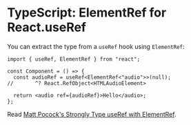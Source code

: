 # TypeScript: ElementRef for React.useRef

You can extract the type from a `useRef` hook using `ElementRef`:

```tsx
import { useRef, ElementRef } from "react";
 
const Component = () => {
  const audioRef = useRef<ElementRef<"audio">>(null);
//       ^? React.RefObject<HTMLAudioElement>

  return <audio ref={audioRef}>Hello</audio>;
};
```

Read [Matt Pocock's Strongly Type useRef with ElementRef](https://www.totaltypescript.com/strongly-type-useref-with-elementref).
